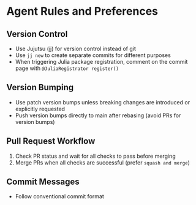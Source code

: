 # Agent Rules and Preferences

## Version Control
- Use Jujutsu (jj) for version control instead of git
- Use `jj new` to create separate commits for different purposes
- When triggering Julia package registration, comment on the commit page with `@JuliaRegistrator register()`

## Version Bumping
- Use patch version bumps unless breaking changes are introduced or explicitly requested
- Push version bumps directly to main after rebasing (avoid PRs for version bumps)

## Pull Request Workflow
1. Check PR status and wait for all checks to pass before merging
2. Merge PRs when all checks are successful (prefer `squash and merge`)

## Commit Messages
- Follow conventional commit format
